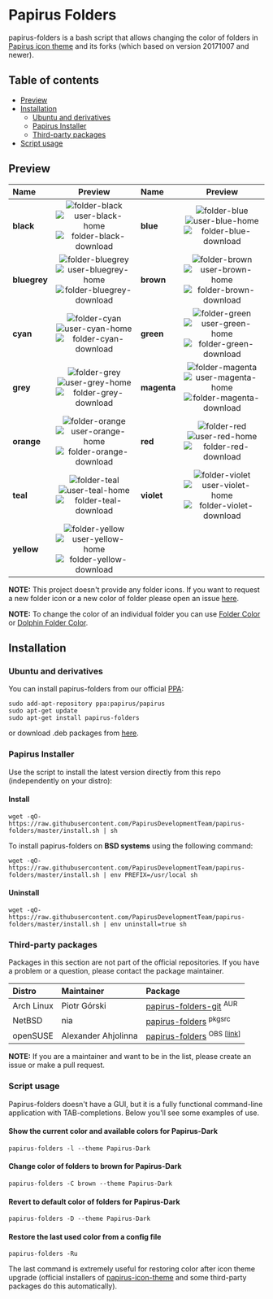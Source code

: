 # Papirus Folders

papirus-folders is a bash script that allows changing the color of folders in [Papirus icon theme](https://github.com/PapirusDevelopmentTeam/papirus-icon-theme) and its forks (which based on version 20171007 and newer).

## Table of contents

- [Preview](#preview)
- [Installation](#installation)
    - [Ubuntu and derivatives](#ubuntu-and-derivatives)
    - [Papirus Installer](#papirus-installer)
    - [Third-party packages](#third-party-packages)
- [Script usage](#script-usage)

## Preview

| Name | Preview | Name | Preview |
|:-----|:-------:|:-----|:-------:|
| **black** | ![folder-black](https://cdn.jsdelivr.net/gh/PapirusDevelopmentTeam/papirus-icon-theme@master/Papirus/48x48/places/folder-black.svg) ![user-black-home](https://cdn.jsdelivr.net/gh/PapirusDevelopmentTeam/papirus-icon-theme@master/Papirus/48x48/places/user-black-home.svg) ![folder-black-download](https://cdn.jsdelivr.net/gh/PapirusDevelopmentTeam/papirus-icon-theme@master/Papirus/48x48/places/folder-black-download.svg) | **blue** | ![folder-blue](https://cdn.jsdelivr.net/gh/PapirusDevelopmentTeam/papirus-icon-theme@master/Papirus/48x48/places/folder-blue.svg) ![user-blue-home](https://cdn.jsdelivr.net/gh/PapirusDevelopmentTeam/papirus-icon-theme@master/Papirus/48x48/places/user-blue-home.svg) ![folder-blue-download](https://cdn.jsdelivr.net/gh/PapirusDevelopmentTeam/papirus-icon-theme@master/Papirus/48x48/places/folder-blue-download.svg) |
| **bluegrey** | ![folder-bluegrey](https://cdn.jsdelivr.net/gh/PapirusDevelopmentTeam/papirus-icon-theme@master/Papirus/48x48/places/folder-bluegrey.svg) ![user-bluegrey-home](https://cdn.jsdelivr.net/gh/PapirusDevelopmentTeam/papirus-icon-theme@master/Papirus/48x48/places/user-bluegrey-home.svg) ![folder-bluegrey-download](https://cdn.jsdelivr.net/gh/PapirusDevelopmentTeam/papirus-icon-theme@master/Papirus/48x48/places/folder-bluegrey-download.svg) | **brown** | ![folder-brown](https://cdn.jsdelivr.net/gh/PapirusDevelopmentTeam/papirus-icon-theme@master/Papirus/48x48/places/folder-brown.svg) ![user-brown-home](https://cdn.jsdelivr.net/gh/PapirusDevelopmentTeam/papirus-icon-theme@master/Papirus/48x48/places/user-brown-home.svg) ![folder-brown-download](https://cdn.jsdelivr.net/gh/PapirusDevelopmentTeam/papirus-icon-theme@master/Papirus/48x48/places/folder-brown-download.svg) |
| **cyan** | ![folder-cyan](https://cdn.jsdelivr.net/gh/PapirusDevelopmentTeam/papirus-icon-theme@master/Papirus/48x48/places/folder-cyan.svg) ![user-cyan-home](https://cdn.jsdelivr.net/gh/PapirusDevelopmentTeam/papirus-icon-theme@master/Papirus/48x48/places/user-cyan-home.svg) ![folder-cyan-download](https://cdn.jsdelivr.net/gh/PapirusDevelopmentTeam/papirus-icon-theme@master/Papirus/48x48/places/folder-cyan-download.svg) | **green** | ![folder-green](https://cdn.jsdelivr.net/gh/PapirusDevelopmentTeam/papirus-icon-theme@master/Papirus/48x48/places/folder-green.svg) ![user-green-home](https://cdn.jsdelivr.net/gh/PapirusDevelopmentTeam/papirus-icon-theme@master/Papirus/48x48/places/user-green-home.svg) ![folder-green-download](https://cdn.jsdelivr.net/gh/PapirusDevelopmentTeam/papirus-icon-theme@master/Papirus/48x48/places/folder-green-download.svg) |
| **grey** | ![folder-grey](https://cdn.jsdelivr.net/gh/PapirusDevelopmentTeam/papirus-icon-theme@master/Papirus/48x48/places/folder-grey.svg) ![user-grey-home](https://cdn.jsdelivr.net/gh/PapirusDevelopmentTeam/papirus-icon-theme@master/Papirus/48x48/places/user-grey-home.svg) ![folder-grey-download](https://cdn.jsdelivr.net/gh/PapirusDevelopmentTeam/papirus-icon-theme@master/Papirus/48x48/places/folder-grey-download.svg) | **magenta** | ![folder-magenta](https://cdn.jsdelivr.net/gh/PapirusDevelopmentTeam/papirus-icon-theme@master/Papirus/48x48/places/folder-magenta.svg) ![user-magenta-home](https://cdn.jsdelivr.net/gh/PapirusDevelopmentTeam/papirus-icon-theme@master/Papirus/48x48/places/user-magenta-home.svg) ![folder-magenta-download](https://cdn.jsdelivr.net/gh/PapirusDevelopmentTeam/papirus-icon-theme@master/Papirus/48x48/places/folder-magenta-download.svg) |
| **orange** | ![folder-orange](https://cdn.jsdelivr.net/gh/PapirusDevelopmentTeam/papirus-icon-theme@master/Papirus/48x48/places/folder-orange.svg) ![user-orange-home](https://cdn.jsdelivr.net/gh/PapirusDevelopmentTeam/papirus-icon-theme@master/Papirus/48x48/places/user-orange-home.svg) ![folder-orange-download](https://cdn.jsdelivr.net/gh/PapirusDevelopmentTeam/papirus-icon-theme@master/Papirus/48x48/places/folder-orange-download.svg) | **red** | ![folder-red](https://cdn.jsdelivr.net/gh/PapirusDevelopmentTeam/papirus-icon-theme@master/Papirus/48x48/places/folder-red.svg) ![user-red-home](https://cdn.jsdelivr.net/gh/PapirusDevelopmentTeam/papirus-icon-theme@master/Papirus/48x48/places/user-red-home.svg) ![folder-red-download](https://cdn.jsdelivr.net/gh/PapirusDevelopmentTeam/papirus-icon-theme@master/Papirus/48x48/places/folder-red-download.svg) |
| **teal** | ![folder-teal](https://cdn.jsdelivr.net/gh/PapirusDevelopmentTeam/papirus-icon-theme@master/Papirus/48x48/places/folder-teal.svg) ![user-teal-home](https://cdn.jsdelivr.net/gh/PapirusDevelopmentTeam/papirus-icon-theme@master/Papirus/48x48/places/user-teal-home.svg) ![folder-teal-download](https://cdn.jsdelivr.net/gh/PapirusDevelopmentTeam/papirus-icon-theme@master/Papirus/48x48/places/folder-teal-download.svg) | **violet** | ![folder-violet](https://cdn.jsdelivr.net/gh/PapirusDevelopmentTeam/papirus-icon-theme@master/Papirus/48x48/places/folder-violet.svg) ![user-violet-home](https://cdn.jsdelivr.net/gh/PapirusDevelopmentTeam/papirus-icon-theme@master/Papirus/48x48/places/user-violet-home.svg) ![folder-violet-download](https://cdn.jsdelivr.net/gh/PapirusDevelopmentTeam/papirus-icon-theme@master/Papirus/48x48/places/folder-violet-download.svg) |
| **yellow** | ![folder-yellow](https://cdn.jsdelivr.net/gh/PapirusDevelopmentTeam/papirus-icon-theme@master/Papirus/48x48/places/folder-yellow.svg) ![user-yellow-home](https://cdn.jsdelivr.net/gh/PapirusDevelopmentTeam/papirus-icon-theme@master/Papirus/48x48/places/user-yellow-home.svg) ![folder-yellow-download](https://cdn.jsdelivr.net/gh/PapirusDevelopmentTeam/papirus-icon-theme@master/Papirus/48x48/places/folder-yellow-download.svg) 

**NOTE:** This project doesn't provide any folder icons. If you want to request a new folder icon or a new color of folder please open an issue [here](https://github.com/PapirusDevelopmentTeam/papirus-icon-theme/issues/new).

**NOTE:** To change the color of an individual folder you can use [Folder Color](http://foldercolor.tuxfamily.org) or [Dolphin Folder Color](https://github.com/audoban/dolphin-folder-color).

## Installation

### Ubuntu and derivatives

You can install papirus-folders from our official [PPA](https://launchpad.net/~papirus/+archive/ubuntu/papirus):

```
sudo add-apt-repository ppa:papirus/papirus
sudo apt-get update
sudo apt-get install papirus-folders
```

or download .deb packages from [here](https://launchpad.net/~papirus/+archive/ubuntu/papirus/+packages?field.name_filter=papirus-folders).

### Papirus Installer

Use the script to install the latest version directly from this repo (independently on your distro):

#### Install

```
wget -qO- https://raw.githubusercontent.com/PapirusDevelopmentTeam/papirus-folders/master/install.sh | sh
```

To install papirus-folders on **BSD systems** using the following command:

```
wget -qO- https://raw.githubusercontent.com/PapirusDevelopmentTeam/papirus-folders/master/install.sh | env PREFIX=/usr/local sh
```

#### Uninstall

```
wget -qO- https://raw.githubusercontent.com/PapirusDevelopmentTeam/papirus-folders/master/install.sh | env uninstall=true sh
```

### Third-party packages

Packages in this section are not part of the official repositories. If you have a problem or a question, please contact the package maintainer.

| **Distro** | **Maintainer** | **Package**  |
| :--------- | :------------- | :----------- |
| Arch Linux | Piotr Górski   | [papirus-folders-git](https://aur.archlinux.org/packages/papirus-folders-git) <sup>AUR</sup> |
| NetBSD     | nia            | [papirus-folders](http://pkgsrc.se/graphics/papirus-folders) <sup>pkgsrc</sup> |
| openSUSE   | Alexander Ahjolinna | [papirus-folders](https://software.opensuse.org/download.html?project=home:ahjolinna&package=papirus-folders) <sup>OBS [[link](https://build.opensuse.org/package/show/home:ahjolinna/papirus-folders)]</sub> |


**NOTE:** If you are a maintainer and want to be in the list, please create an issue or make a pull request.

### Script usage

Papirus-folders doesn't have a GUI, but it is a fully functional command-line application with TAB-completions. Below you'll see some examples of use.

#### Show the current color and available colors for Papirus-Dark

```
papirus-folders -l --theme Papirus-Dark
```

#### Change color of folders to brown for Papirus-Dark

```
papirus-folders -C brown --theme Papirus-Dark
```

#### Revert to default color of folders for Papirus-Dark

```
papirus-folders -D --theme Papirus-Dark
```

#### Restore the last used color from a config file

```
papirus-folders -Ru
```

The last command is extremely useful for restoring color after icon theme upgrade (official installers of [papirus-icon-theme](https://github.com/PapirusDevelopmentTeam/papirus-icon-theme) and some third-party packages do this automatically).
